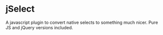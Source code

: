 # jSelect
A javascript plugin to convert native selects to something much nicer. Pure JS and jQuery versions included.
